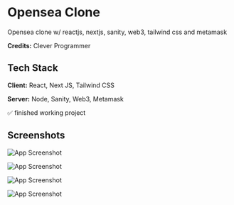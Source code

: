 
# Opensea Clone

Opensea clone w/ reactjs, nextjs, sanity, web3, tailwind css and metamask

**Credits:** Clever Programmer


## Tech Stack

**Client:** React, Next JS, Tailwind CSS

**Server:** Node, Sanity, Web3, Metamask

✅ finished working project


## Screenshots

![App Screenshot](https://i.postimg.cc/SNHp0QTv/2022-03-29-16-26-28.png)

![App Screenshot](https://i.postimg.cc/L6gVwpq3/2022-03-28-08-41-46.png)

![App Screenshot](https://i.postimg.cc/sg470B1y/2022-03-29-10-08-16.png)

![App Screenshot](https://i.postimg.cc/RCTxWN5c/2022-04-03-13-59-58.png)
